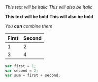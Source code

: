 *This text will be italic*
_This will also be italic_

**This text will be bold**
__This will also be bold__

_You **can** combine them_


First|Second
-|-
1|2
3|4

```javascript
var first = 1;
var second = 2;
var sum = first + second;
```
